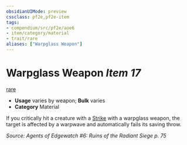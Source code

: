 ```yaml
---
obsidianUIMode: preview
cssclass: pf2e,pf2e-item
tags:
- compendium/src/pf2e/aoe6
- item/category/material
- trait/rare
aliases: ["Warpglass Weapon"]
---
```

# Warpglass Weapon *Item 17*  
[rare](../../../Rules/traits/rare.md)  

- **Usage** varies by weapon; **Bulk** varies
- **Category** Material

If you critically hit a creature with a [Strike](../../../Rules/actions/strike.md) with a warpglass weapon, the target is affected by a warpwave and automatically fails its saving throw.

*Source: Agents of Edgewatch #6: Ruins of the Radiant Siege p. 75*